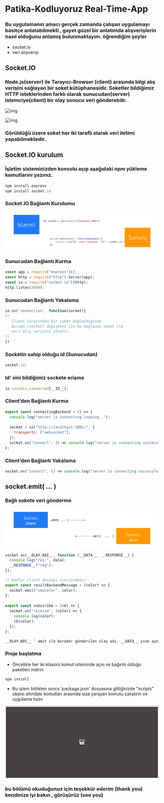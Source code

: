 # Patika-Kodluyoruz Real-Time-App

### Bu uygulamanın amacı gerçek zamanda çalışan uygulamayı basitçe anlatabilmekti , gayet güzel bir anlatımda alışverişlerin nasıl olduğunu anlamış bulunmaktayım. öğrendiğim şeyler

- socket.io
- veri alışverişi

## Socket.IO

### Node.js(server) ile Tarayıcı-Browser (client) arasında bilgi alış verişini sağlayan bir soket kütüphanesidir. Soketler bildiğimiz HTTP isteklerinden farklı olarak sunucudan(server) istemciye(client) bir olay sonucu veri gönderebilir.

![img]('/client/img/socket=io.png')

![img]('/client/img/socket-iotwo.png)

### Görüldüğü üzere soket her iki taraflı olarak veri iletimi yapabilmektedir.

## Socket.IO kurulum

### İşletim sisteminizden konsolu açıp aşağıdaki npm yükleme komutlarını yazınız.

```js
npm install express
npm install socket.io
```

### Socket.IO Bağlantı Kurulumu

![img](/client/img/socket-iothree.png)

### Sunucudan Bağlantı Kurma

```js
const app = require("express")();
const http = require("http").Server(app);
const io = require("socket.io")(http);
http.listen(3000);
```

### Sunucudan Bağlantı Yakalama

````js
io.on('connection', function(socket){
/*
   Client tarafından bir soket bağlandığında
   Burada [socket] değişkeni ile bu bağlanan soket ile
   veri alış verişini yönetir.
*/
})```
````

### Socketin sahip olduğu id (Sunucudan)

```js
socket.id;
```

### Id’ sini bildiğimiz sockete erişme

```js
io.sockets.connected[__ID__];
```

### Client’den Bağlantı Kurma

```js
export const connectingBackend = () => {
  console.log("server is connecting loading..");

  socket = io("http://localhost:3001/", {
    transports: ["websocket"],
  });
  socket.on("connect", () => console.log("server is connecting successful"));
};
```

### Client’den Bağlantı Yakalama

```js
socket.on("connect", () => console.log("server is connecting successful"));
```

## socket.emit( … )

### Bağlı sokete veri gönderme

![img](client/img/data-trans.png)

```js
socket.on(__OLAY_ADI__, function (__DATA__, __RESPONSE__) {
  console.log("res:", data);
  __RESPONSE__("req");
});
```

```js
// kodlar client dosyası içersindedir .
export const resultBackendMessage = (color) => {
  socket.emit("newColor", color);
};

export const subscribe = (cb) => {
  socket.on("receive", (color) => {
    console.log(color);
    cb(color);
  });
};
```

```js
__OLAY_ADI__ ‘ emit ile beraber gönderilen olay adı, __DATA__ yine aynı şekilde .emit( … ) ile beraber gönderdiğimiz veridir. __RESPONSE__ burada bir fonksiyon olarak karşımıza çıkıyor. Eğer bir gelen isteğe karşı bir veri göndermek istiyorsanız _RESPONSE_([CEVAP]) ile gönderebilirsiniz.
```

### Proje başlatma

- Öncelikle her iki klasorü komut isteminde açın ve bağımlı olduğu paketleri indirin

```js
npm install
```

- Bu işlem bittikten sonra 'package.json' dosyasına gittiğinizde "scripts" objesi altındaki komutları arasında size yarayan komutu çalıştırın ve uygulama hazır

![img](client/img/demo.png)

### bu bölümü okuduğunuz için teşekkür ederim (thank you) kendinize iyi bakın , görüşürüz (see you)
